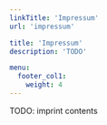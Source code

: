 ```yaml
---
linkTitle: 'Impressum'
url: 'impressum'

title: 'Impressum' 
description: 'TODO'

menu:
  footer_col1:
    weight: 4
---
```



TODO: imprint contents
